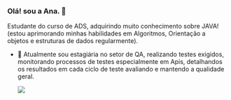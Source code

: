 ### Olá! sou a Ana. 👋
Estudante do curso de ADS, adquirindo muito conhecimento sobre JAVA! (estou aprimorando minhas habilidades em Algoritmos, Orientação a objetos e estruturas de dados regularmente).
- 🌱 Atualmente sou estagiária no setor de QA, realizando testes exigidos, monitorando processos de testes especialmente em Apis, detalhandos os resultados em cada ciclo de teste avaliando e mantendo a qualidade geral.




  [<img src="https://img.shields.io/badge/linkedin-%230077B5.svg?&style=for-the-badge&logo=linkedin&logoColor=white" />](https://www.linkedin.com/in/ana-monteiro-paula//) 
